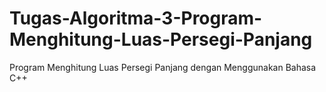 # Tugas-Algoritma-3-Program-Menghitung-Luas-Persegi-Panjang
Program Menghitung Luas Persegi Panjang dengan Menggunakan Bahasa C++
